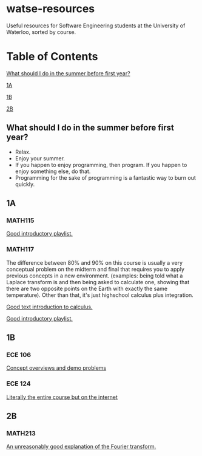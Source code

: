 # watse-resources

Useful resources for Software Engineering students at the University of Waterloo, sorted by course.

# Table of Contents

[What should I do in the summer before first year?](#summer-before)

[1A](#1a)

[1B](#1b)

[2B](#2b)

<a name="summer-before"></a>
## What should I do in the summer before first year?
* Relax.
* Enjoy your summer.
* If you happen to enjoy programming, then program. If you happen to enjoy something else, do that.
* Programming for the sake of programming is a fantastic way to burn out quickly.

## 1A

### MATH115

[Good introductory playlist.](https://www.youtube.com/playlist?list=PLZHQObOWTQDPD3MizzM2xVFitgF8hE_ab)

### MATH117

The difference between 80% and 90% on this course is usually a very conceptual problem on the midterm and final that requires you to apply previous concepts in a new environment. (examples: being told what a Laplace transform is and then being asked to calculate one, showing that there are two opposite points on the Earth with exactly the same temperature). Other than that, it's just highschool calculus plus integration.

[Good text introduction to calculus.](https://betterexplained.com/guides/calculus/)

[Good introductory playlist.](https://www.youtube.com/playlist?list=PLZHQObOWTQDMsr9K-rj53DwVRMYO3t5Yr)

## 1B

### ECE 106

[Concept overviews and demo problems](https://www.youtube.com/user/lasseviren1/videos)

### ECE 124

[Literally the entire course but on the internet](https://www.youtube.com/watch?v=M0mx8S05v60&list=PLBlnK6fEyqRjMH3mWf6kwqiTbT798eAOm)

## 2B

### MATH213

[An unreasonably good explanation of the Fourier transform.](https://betterexplained.com/articles/an-interactive-guide-to-the-fourier-transform/)
